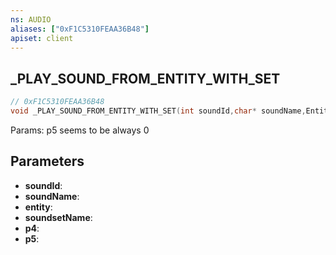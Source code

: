 ```yaml
---
ns: AUDIO
aliases: ["0xF1C5310FEAA36B48"]
apiset: client
---
```

## _PLAY_SOUND_FROM_ENTITY_WITH_SET

```c
// 0xF1C5310FEAA36B48
void _PLAY_SOUND_FROM_ENTITY_WITH_SET(int soundId,char* soundName,Entity entity,char* soundsetName,BOOL p4,Any p5);
```

Params: p5 seems to be always 0

## Parameters
* **soundId**:
* **soundName**:
* **entity**:
* **soundsetName**:
* **p4**:
* **p5**:
